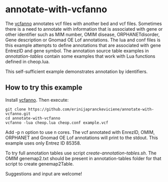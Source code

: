 # annotate-with-vcfanno

The [vcfanno](https://github.com/brentp/vcfanno) annotates vcf files with another bed and vcf files. Sometimes there is a need to annotate with information that is associated with gene or other identifier such as MIM number, OMIM disease, ORPHANETdisorder, Gene description or Gnomad OE Lof annotations.
The lua and conf files is this example attempts to define annotations that are associated with gene EntrezID and gene symbol. The annotation source table examples in *annotation-tables* contain some examples that work with Lua functions defined in cheop.lua. 

This self-sufficient example demonstrates annotation by identifiers. 

## How to try this example
Install [vcfanno](https://github.com/brentp/vcfanno). Then execute:

```
git clone https://github.com/erinijapranckeviciene/annotate-with-vcfanno.git
cd annotate-with-vcfanno
vcfanno -lua cheop.lua cheop.conf example.vcf  
```

Add -p n option to use n cores. The  vcf annotated with EnrezID, OMIM, ORPHANET and Gnomad OE Lof annotations will print to the stdout. 
This example uses only Entrez ID 85358. 

To try full annotation tables use script *create-annotation-tables.sh*. The OMIM genemap2.txt should be present in annotation-tables folder for that script to create genemap2Table. 

Suggestions and input are welcome!
